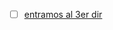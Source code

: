 * [ ] [entramos al 3er dir](https://code.tutsplus.com/es/tutorials/how-to-use-map-filter-reduce-in-javascript--cms-26209)